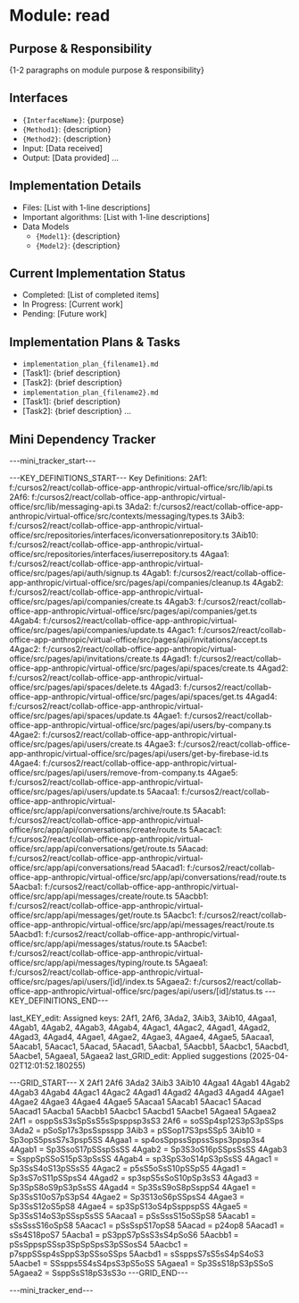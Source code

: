# Module: read

## Purpose & Responsibility
{1-2 paragraphs on module purpose & responsibility}

## Interfaces
* `{InterfaceName}`: {purpose}
* `{Method1}`: {description}
* `{Method2}`: {description}
* Input: [Data received]
* Output: [Data provided]
...

## Implementation Details
* Files: [List with 1-line descriptions]
* Important algorithms: [List with 1-line descriptions]
* Data Models
    * `{Model1}`: {description}
    * `{Model2}`: {description}

## Current Implementation Status
* Completed: [List of completed items]
* In Progress: [Current work]
* Pending: [Future work]

## Implementation Plans & Tasks
* `implementation_plan_{filename1}.md`
* [Task1]: {brief description}
* [Task2]: {brief description}
* `implementation_plan_{filename2}.md`
* [Task1]: {brief description}
* [Task2]: {brief description} 
...

## Mini Dependency Tracker
---mini_tracker_start---

---KEY_DEFINITIONS_START---
Key Definitions:
2Af1: f:/cursos2/react/collab-office-app-anthropic/virtual-office/src/lib/api.ts
2Af6: f:/cursos2/react/collab-office-app-anthropic/virtual-office/src/lib/messaging-api.ts
3Ada2: f:/cursos2/react/collab-office-app-anthropic/virtual-office/src/contexts/messaging/types.ts
3Aib3: f:/cursos2/react/collab-office-app-anthropic/virtual-office/src/repositories/interfaces/iconversationrepository.ts
3Aib10: f:/cursos2/react/collab-office-app-anthropic/virtual-office/src/repositories/interfaces/iuserrepository.ts
4Agaa1: f:/cursos2/react/collab-office-app-anthropic/virtual-office/src/pages/api/auth/signup.ts
4Agab1: f:/cursos2/react/collab-office-app-anthropic/virtual-office/src/pages/api/companies/cleanup.ts
4Agab2: f:/cursos2/react/collab-office-app-anthropic/virtual-office/src/pages/api/companies/create.ts
4Agab3: f:/cursos2/react/collab-office-app-anthropic/virtual-office/src/pages/api/companies/get.ts
4Agab4: f:/cursos2/react/collab-office-app-anthropic/virtual-office/src/pages/api/companies/update.ts
4Agac1: f:/cursos2/react/collab-office-app-anthropic/virtual-office/src/pages/api/invitations/accept.ts
4Agac2: f:/cursos2/react/collab-office-app-anthropic/virtual-office/src/pages/api/invitations/create.ts
4Agad1: f:/cursos2/react/collab-office-app-anthropic/virtual-office/src/pages/api/spaces/create.ts
4Agad2: f:/cursos2/react/collab-office-app-anthropic/virtual-office/src/pages/api/spaces/delete.ts
4Agad3: f:/cursos2/react/collab-office-app-anthropic/virtual-office/src/pages/api/spaces/get.ts
4Agad4: f:/cursos2/react/collab-office-app-anthropic/virtual-office/src/pages/api/spaces/update.ts
4Agae1: f:/cursos2/react/collab-office-app-anthropic/virtual-office/src/pages/api/users/by-company.ts
4Agae2: f:/cursos2/react/collab-office-app-anthropic/virtual-office/src/pages/api/users/create.ts
4Agae3: f:/cursos2/react/collab-office-app-anthropic/virtual-office/src/pages/api/users/get-by-firebase-id.ts
4Agae4: f:/cursos2/react/collab-office-app-anthropic/virtual-office/src/pages/api/users/remove-from-company.ts
4Agae5: f:/cursos2/react/collab-office-app-anthropic/virtual-office/src/pages/api/users/update.ts
5Aacaa1: f:/cursos2/react/collab-office-app-anthropic/virtual-office/src/app/api/conversations/archive/route.ts
5Aacab1: f:/cursos2/react/collab-office-app-anthropic/virtual-office/src/app/api/conversations/create/route.ts
5Aacac1: f:/cursos2/react/collab-office-app-anthropic/virtual-office/src/app/api/conversations/get/route.ts
5Aacad: f:/cursos2/react/collab-office-app-anthropic/virtual-office/src/app/api/conversations/read
5Aacad1: f:/cursos2/react/collab-office-app-anthropic/virtual-office/src/app/api/conversations/read/route.ts
5Aacba1: f:/cursos2/react/collab-office-app-anthropic/virtual-office/src/app/api/messages/create/route.ts
5Aacbb1: f:/cursos2/react/collab-office-app-anthropic/virtual-office/src/app/api/messages/get/route.ts
5Aacbc1: f:/cursos2/react/collab-office-app-anthropic/virtual-office/src/app/api/messages/react/route.ts
5Aacbd1: f:/cursos2/react/collab-office-app-anthropic/virtual-office/src/app/api/messages/status/route.ts
5Aacbe1: f:/cursos2/react/collab-office-app-anthropic/virtual-office/src/app/api/messages/typing/route.ts
5Agaea1: f:/cursos2/react/collab-office-app-anthropic/virtual-office/src/pages/api/users/[id]/index.ts
5Agaea2: f:/cursos2/react/collab-office-app-anthropic/virtual-office/src/pages/api/users/[id]/status.ts
---KEY_DEFINITIONS_END---

last_KEY_edit: Assigned keys: 2Af1, 2Af6, 3Ada2, 3Aib3, 3Aib10, 4Agaa1, 4Agab1, 4Agab2, 4Agab3, 4Agab4, 4Agac1, 4Agac2, 4Agad1, 4Agad2, 4Agad3, 4Agad4, 4Agae1, 4Agae2, 4Agae3, 4Agae4, 4Agae5, 5Aacaa1, 5Aacab1, 5Aacac1, 5Aacad, 5Aacad1, 5Aacba1, 5Aacbb1, 5Aacbc1, 5Aacbd1, 5Aacbe1, 5Agaea1, 5Agaea2
last_GRID_edit: Applied suggestions (2025-04-02T12:01:52.180255)

---GRID_START---
X 2Af1 2Af6 3Ada2 3Aib3 3Aib10 4Agaa1 4Agab1 4Agab2 4Agab3 4Agab4 4Agac1 4Agac2 4Agad1 4Agad2 4Agad3 4Agad4 4Agae1 4Agae2 4Agae3 4Agae4 4Agae5 5Aacaa1 5Aacab1 5Aacac1 5Aacad 5Aacad1 5Aacba1 5Aacbb1 5Aacbc1 5Aacbd1 5Aacbe1 5Agaea1 5Agaea2
2Af1 = osppSsS3sSpSsS5sSpsppsp3sS3
2Af6 = soSSp4sp12S3pS3pSSps
3Ada2 = pSoSp17s3psSspsspp
3Aib3 = pSSop17S3psSSp5
3Aib10 = Sp3opS5pssS7s3psp5SS
4Agaa1 = sp4osSppssSppssSsps3ppsp3s4
4Agab1 = Sp3SsoS17pSSspSsSS
4Agab2 = Sp3S3oS16pSSpsSsSS
4Agab3 = SsppSpSSoS15pS3pSsSS
4Agab4 = sp3SpS3oS14pS3pSsSS
4Agac1 = Sp3SsS4oS13pSSsS5
4Agac2 = p5sS5oSsS10pSSpS5
4Agad1 = Sp3sS7oS11pSSpsS4
4Agad2 = sp3spS5sSoS10pSp3sS3
4Agad3 = Sp3SpS8oS9pS3pSsSS
4Agad4 = Sp3SsS9oS8pSsppS4
4Agae1 = Sp3SsS10oS7pS3pS4
4Agae2 = Sp3S13oS6pSSpsS4
4Agae3 = Sp3SsS12oS5pS8
4Agae4 = sp3SpS13oS4pSsppspSS
4Agae5 = Sp3SsS14oS3pSSspSsSS
5Aacaa1 = pSsSssS15oSSpS8
5Aacab1 = sSsSssS16oSpS8
5Aacac1 = pSsSspS17opS8
5Aacad = p24op8
5Aacad1 = sSs4S18poS7
5Aacba1 = pS3ppS7pSsS3sS4pSoS6
5Aacbb1 = pSsSppspSSsp3SpSpSpsS3pSSosS4
5Aacbc1 = p7sppSSsp4sSppS3pSSsoSSps
5Aacbd1 = sSsppsS7sS5sS4pS4oS3
5Aacbe1 = SSspps5S4sS4psS3pS5oSS
5Agaea1 = Sp3SsS18pS3pSSoS
5Agaea2 = SsppSsS18pS3sS3o
---GRID_END---

---mini_tracker_end---
